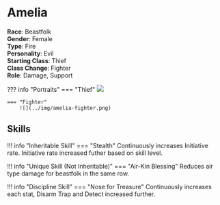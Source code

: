 # Amelia

**Race**: Beastfolk  
**Gender**: Female  
**Type**: Fire  
**Personality**: Evil  
**Starting Class**: Thief  
**Class Change**: Fighter  
**Role**: Damage, Support

??? info "Portraits"
    === "Thief"
        ![](../img/amelia-thief.png)

    === "Fighter"
        ![](../img/amelia-fighter.png)

## Skills

!!! info "Inheritable Skill"
    === "Stealth"
        Continuously increases Initiative rate. Initiative rate increased futher based on skill level.

!!! info "Unique Skill (Not Inheritable)"
    === "Air-Kin Blessing"
        Reduces air type damage for beastfolk in the same row.

!!! info "Discipline Skill"
    === "Nose for Treasure"
        Continuously increases each stat, Disarm Trap and Detect increased further.
